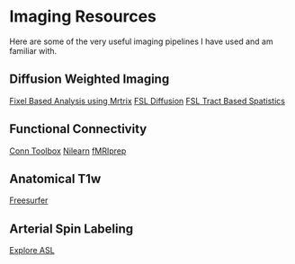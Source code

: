 # Imaging Resources
Here are some of the very useful imaging pipelines I have used and am familiar with. 
## Diffusion Weighted Imaging
[Fixel Based Analysis using Mrtrix](https://www.mrtrix.org/) 
[FSL Diffusion](https://fsl.fmrib.ox.ac.uk/fslcourse/2019_Beijing/lectures/FDT/fdt1.html) 
[FSL Tract Based Spatistics](https://ftp.nmr.mgh.harvard.edu/pub/dist/freesurfer/tutorial_packages/centos6/fsl_507/doc/wiki/TBSS(2f)UserGuide.html) 
## Functional Connectivity
[Conn Toolbox](https://web.conn-toolbox.org/) 
[Nilearn](https://nilearn.github.io/stable/index.html) 
[fMRIprep](https://fmriprep.org/en/stable/index.html) 
## Anatomical T1w
[Freesurfer](https://surfer.nmr.mgh.harvard.edu/) 
## Arterial Spin Labeling
[Explore ASL](https://sites.google.com/view/exploreasl) 
